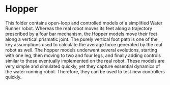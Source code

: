 Hopper
======

This folder contains open-loop and controlled models of a simplified Water Runner robot. Whereas the real robot moves its feet along a trajectory prescribed by a four bar mechanism, the Hopper models move their feet along a vertical prismatic joint. The purely vertical foot path is one of the key assumptions used to calculate the average force generated by the real robot as well. The hopper models underwent several evolutions, starting with one leg, then moving to two and four legs, and finally adding controls similar to those eventually implemented on the real robot. These models are very simple and simulated quickly, yet they capture essential dynamics of the water running robot. Therefore, they can be used to test new controllers quickly.
